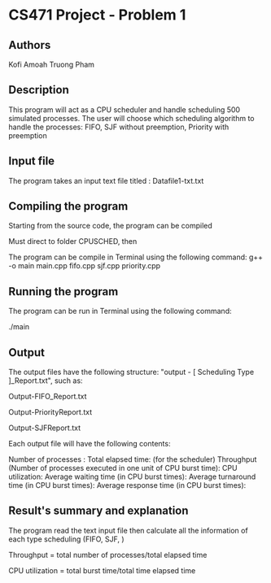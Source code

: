 # CS471 Project - Problem 1

## Authors
Kofi Amoah
Truong Pham

## Description

This program will act as a CPU scheduler and handle scheduling 500 simulated processes. The user will choose which
scheduling algorithm to handle the processes: FIFO, SJF without preemption, Priority with preemption



## Input file

The program takes an input text file titled : Datafile1-txt.txt


## Compiling the program

Starting from the source code, the program can be compiled 

Must direct to folder CPUSCHED, then

The program can be compile in Terminal using the following command:
g++ -o main  main.cpp fifo.cpp sjf.cpp priority.cpp


## Running the program

The program can be run in Terminal using the following command:

./main




## Output

The output files have the following structure: "output - [ Scheduling Type ]_Report.txt", such as:

Output-FIFO_Report.txt

Output-PriorityReport.txt

Output-SJFReport.txt

Each output file will have the following contents:

Number of processes :
Total elapsed time: (for the scheduler)
Throughput (Number of processes executed in one unit of CPU burst time):
CPU utilization: 
Average waiting time (in CPU burst times): 
Average turnaround time (in CPU burst times): 
Average response time (in CPU burst times): 


## Result's summary and explanation

The program read the text input file then calculate all the information of each type scheduling (FIFO, SJF, )

Throughput = total number of processes/total elapsed time

CPU utilization = total burst time/total time elapsed time


